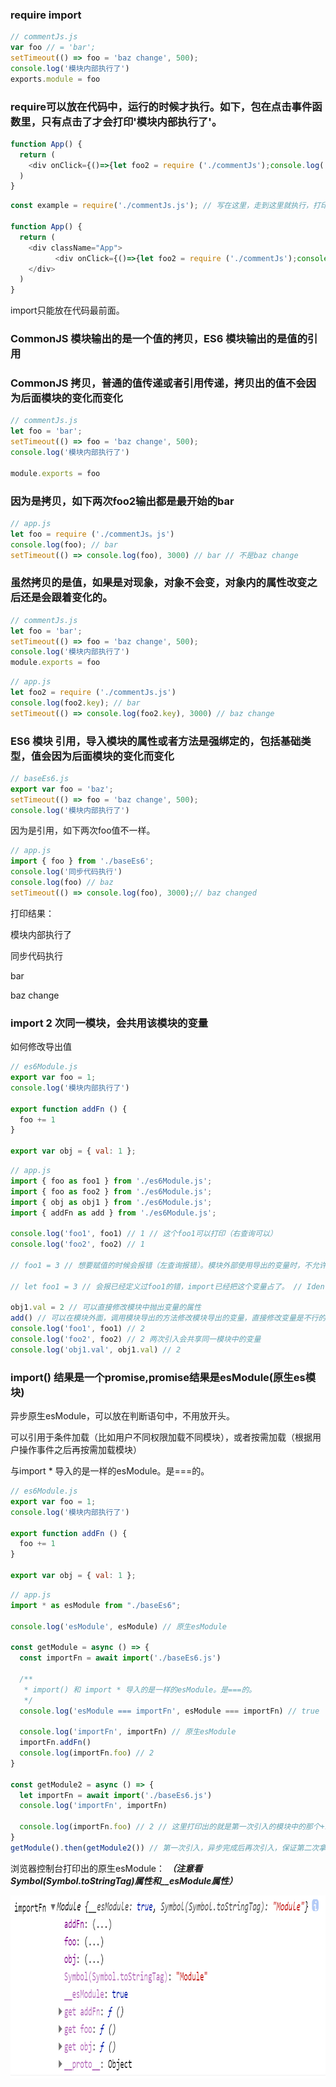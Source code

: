 ### require import

```js
// commentJs.js
var foo // = 'bar';
setTimeout(() => foo = 'baz change', 500);
console.log('模块内部执行了')
exports.module = foo
```

### require可以放在代码中，运行的时候才执行。如下，包在点击事件函数里，只有点击了才会打印'模块内部执行了'。

```js
function App() {
  return (
    <div onClick={()=>{let foo2 = require ('./commentJs');console.log('click')}}>click here</div>
  )
}
```

```js
const example = require('./commentJs.js'); // 写在这里，走到这里就执行，打印'模块内部执行了'

function App() {
  return (
    <div className="App">
          <div onClick={()=>{let foo2 = require ('./commentJs');console.log('click')}}>click here</div>
    </div>
  )
}
```

import只能放在代码最前面。

### CommonJS 模块输出的是一个值的拷贝，ES6 模块输出的是值的引用

### CommonJS 拷贝，普通的值传递或者引用传递，拷贝出的值不会因为后面模块的变化而变化
```js
// commentJs.js
let foo = 'bar';
setTimeout(() => foo = 'baz change', 500);
console.log('模块内部执行了')

module.exports = foo
```

### 因为是拷贝，如下两次foo2输出都是最开始的bar

```js
// app.js
let foo = require ('./commentJs。js')
console.log(foo); // bar
setTimeout(() => console.log(foo), 3000) // bar // 不是baz change
```

### 虽然拷贝的是值，如果是对现象，对象不会变，对象内的属性改变之后还是会跟着变化的。

```js
// commentJs.js
let foo = 'bar';
setTimeout(() => foo = 'baz change', 500);
console.log('模块内部执行了')
module.exports = foo
```

```js
// app.js
let foo2 = require ('./commentJs.js')
console.log(foo2.key); // bar
setTimeout(() => console.log(foo2.key), 3000) // baz change
```

### ES6 模块 引用，导入模块的属性或者方法是强绑定的，包括基础类型，值会因为后面模块的变化而变化

```js
// baseEs6.js
export var foo = 'baz';
setTimeout(() => foo = 'baz change', 500);
console.log('模块内部执行了')
```

因为是引用，如下两次foo值不一样。

```js
// app.js
import { foo } from './baseEs6';
console.log('同步代码执行')
console.log(foo) // baz
setTimeout(() => console.log(foo), 3000);// baz changed
```

打印结果：

模块内部执行了

同步代码执行

bar

baz change

### import 2 次同一模块，会共用该模块的变量

如何修改导出值

```js
// es6Module.js
export var foo = 1;
console.log('模块内部执行了')

export function addFn () {
  foo += 1
}

export var obj = { val: 1 };
```

```js
// app.js
import { foo as foo1 } from './es6Module.js';
import { foo as foo2 } from './es6Module.js';
import { obj as obj1 } from './es6Module.js';
import { addFn as add } from './es6Module.js';

console.log('foo1', foo1) // 1 // 这个foo1可以打印（右查询可以）
console.log('foo2', foo2) // 1 

// foo1 = 3 // 想要赋值的时候会报错（左查询报错）。模块外部使用导出的变量时，不允许左查询，相当于无法直接修改导出变量 // ReferenceError: foo1 is not defined

// let foo1 = 3 // 会报已经定义过foo1的错，import已经把这个变量占了。 // Identifier 'foo1' has already been declared

obj1.val = 2 // 可以直接修改模块中抛出变量的属性
add() // 可以在模块外面，调用模块导出的方法修改模块导出的变量，直接修改变量是不行的
console.log('foo1', foo1) // 2
console.log('foo2', foo2) // 2 两次引入会共享同一模块中的变量
console.log('obj1.val', obj1.val) // 2
```

### import() 结果是一个promise,promise结果是esModule(原生es模块)

异步原生esModule，可以放在判断语句中，不用放开头。

可以引用于条件加载（比如用户不同权限加载不同模块），或者按需加载（根据用户操作事件之后再按需加载模块）

与import * 导入的是一样的esModule。是===的。

```js
// es6Module.js
export var foo = 1;
console.log('模块内部执行了')

export function addFn () {
  foo += 1
}

export var obj = { val: 1 };
```

```js
// app.js
import * as esModule from "./baseEs6";

console.log('esModule', esModule) // 原生esModule

const getModule = async () => {
  const importFn = await import('./baseEs6.js')

  /**
   * import() 和 import * 导入的是一样的esModule。是===的。
   */
  console.log('esModule === importFn', esModule === importFn) // true ！！！

  console.log('importFn', importFn) // 原生esModule
  importFn.addFn()
  console.log(importFn.foo) // 2
}

const getModule2 = async () => {
  let importFn = await import('./baseEs6.js')
  console.log('importFn', importFn)

  console.log(importFn.foo) // 2 // 这里打印出的就是第一次引入的模块中的那个+1过的变量。重复引入模块时，模块内的变量是一套
}
getModule().then(getModule2()) // 第一次引入，异步完成后再次引入，保证第二次拿到的是第一次已经+1的importFn.foo
```

浏览器控制台打印出的原生esModule： ***（注意看Symbol(Symbol.toStringTag)属性和__esModule属性）***

<img src="./img.png" height="293" width="911"/>
